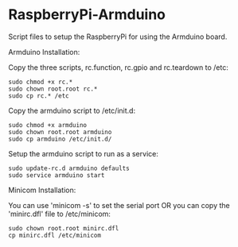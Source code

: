 # RaspberryPi-Armduino
Script files to setup the RaspberryPi for using the Armduino board.

Armduino Installation:

Copy the three scripts, rc.function, rc.gpio and rc.teardown to /etc:

    sudo chmod +x rc.*
    sudo chown root.root rc.*
    sudo cp rc.* /etc

Copy the armduino script to /etc/init.d:

    sudo chmod +x armduino
    sudo chown root.root armduino
    sudo cp armduino /etc/init.d/

Setup the armduino script to run as a service:

    sudo update-rc.d armduino defaults
    sudo service armduino start

Minicom Installation:

You can use 'minicom -s' to set the serial port OR you
can copy the 'minirc.dfl' file to /etc/minicom:

    sudo chown root.root minirc.dfl
    cp minirc.dfl /etc/minicom
